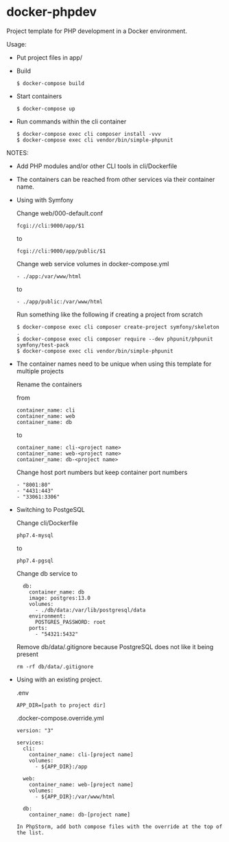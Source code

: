 # docker-phpdev

Project template for PHP development in a Docker environment.

Usage:

- Put project files in app/

- Build

  `````$ docker-compose build`````

- Start containers

  `````$ docker-compose up`````
  
- Run commands within the cli container

  ```
  $ docker-compose exec cli composer install -vvv
  $ docker-compose exec cli vendor/bin/simple-phpunit
  ```
  
NOTES:

- Add PHP modules and/or other CLI tools in cli/Dockerfile
- The containers can be reached from other services via their container name.
- Using with Symfony

  Change web/000-default.conf

    ```fcgi://cli:9000/app/$1```
    
    to
    
    ```fcgi://cli:9000/app/public/$1```
    
  Change web service volumes in docker-compose.yml
   
   ```- ./app:/var/www/html```
   
   to
   
   ```- ./app/public:/var/www/html```
   
  Run something like the following if creating a project from scratch
  
  ```
  $ docker-compose exec cli composer create-project symfony/skeleton .
  $ docker-compose exec cli composer require --dev phpunit/phpunit symfony/test-pack
  $ docker-compose exec cli vendor/bin/simple-phpunit
  ```
- The container names need to be unique when using this template for multiple projects

  Rename the containers

    from
    ```
    container_name: cli
    container_name: web
    container_name: db
    ```
    
    to
    
    ```
    container_name: cli-<project name>
    container_name: web-<project name>
    container_name: db-<project name>
    ```
  
  Change host port numbers but keep container port numbers
  
    ```
    - "8001:80"
    - "4431:443"
    - "33061:3306"
    ```
- Switching to PostgeSQL

  Change cli/Dockerfile
  
  ```php7.4-mysql```
  
  to
  
  ```php7.4-pgsql```
  
  Change db service to
  
  ```
    db:
      container_name: db
      image: postgres:13.0
      volumes:
        - ./db/data:/var/lib/postgresql/data
      environment:
        POSTGRES_PASSWORD: root
      ports:
        - "54321:5432"
  ```
  
  Remove db/data/.gitignore because PostgreSQL does not like it being present
  
  ```rm -rf db/data/.gitignore```


- Using with an existing project.

  .env
  ```
  APP_DIR=[path to project dir]
  ```

  .docker-compose.override.yml
  ```
  version: "3"

  services:
    cli:
      container_name: cli-[project name]
      volumes:
        - ${APP_DIR}:/app

    web:
      container_name: web-[project name]
      volumes:
        - ${APP_DIR}:/var/www/html

    db:
      container_name: db-[project name]
  
  In PhpStorm, add both compose files with the override at the top of the list.
  ```